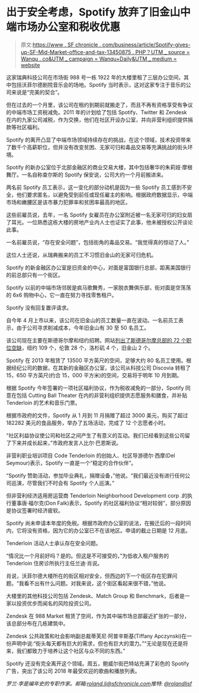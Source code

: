 # 出于安全考虑，Spotify 放弃了旧金山中端市场办公室和税收优惠

> 原文:[https://www . SF chronicle . com/business/article/Spotify-gives-up-SF-Mid-Market-office-and-tax-13450875 . PHP？UTM _ source = Wanqu . co&UTM _ campaign = Wanqu+Daily&UTM _ medium = website](https://www.sfchronicle.com/business/article/Spotify-gives-up-SF-Mid-Market-office-and-tax-13450875.php?utm_source=wanqu.co&utm_campaign=Wanqu+Daily&utm_medium=website)

这家瑞典科技公司在市场街 988 号一栋 1922 年的大楼里租了三层办公空间，其中包括沃菲尔德剧院音乐会的场地。Spotify 当时表示，这对这家专注于音乐的公司来说是“完美的契合”。

但在过去的一个月里，该公司在租约到期前就搬走了，而且不再有资格享受有争议的中端市场工资税减免。2011 年的计划给了包括 Spotify、Twitter 和 Zendesk 在内的九家公司减税，作为交换，他们在社区开设办公室，并向非营利组织提供捐款等社区福利。

Spotify 的离开凸显了中端市场领域持续存在的挑战，在这个领域，技术投资带来了数千个高薪职位，但并没有改变贫困、无家可归和毒品交易等充满挑战的街头环境。

Spotify 的新办公室位于北部金融区的商业交易大楼，其中包括奢华的朱莉娅·摩根舞厅。一名自称查尔斯的 Spotify 保安说，公司大约一个月前搬进来。

两名前 Spotify 员工表示，这一变化的部分动机是因为一些 Spotify 员工感到不安全，他们要求匿名，以避免受到前任或现任雇主的影响。根据政府数据显示，中端市场和嫩腰区是该市暴力犯罪率和贫困率最高的地区。

这些前雇员说，去年，一名 Spotify 女雇员在办公室附近被一名无家可归的妇女扇了耳光。一位熟悉这栋大楼的房地产业内人士也证实了此事，他未被授权公开谈论此事。

一名前雇员说，“存在安全问题”，包括街角的毒品交易。“我觉得真的惊动了人。”

这位人士还说，从瑞典搬来的员工不习惯旧金山的无家可归危机。

Spotify 的新金融区办公室是旧资金的中心，对面是富国银行总部，距离美国银行的前总部只有一个街区。

Spotify 以前的中端市场邻居是疯马歌舞秀，一家脱衣舞俱乐部，街对面是空荡荡的 6x6 购物中心，它一直在努力寻找零售租户。

Spotify 没有回复置评请求。

自今年 4 月上市以来，该公司在旧金山的员工数量一直在波动。一名前员工表示，由于公司寻求削减成本，今年旧金山有 30 至 50 名员工。

该公司现在主要在斯德哥尔摩和纽约招聘。网站[列出了斯德哥尔摩总部的 72 个职位空缺](https://www.spotifyjobs.com/locations)，纽约 109 个，伦敦 28 个，洛杉矶 4 个，旧金山 2 个。

Spotify 在 2013 年租赁了 13500 平方英尺的空间，足够大约 80 名员工使用。根据经纪公司的数据，在其新的金融区办公室，该公司从科技公司 Discovia 转租了 15，650 平方英尺(约合 15，000 平方米)的空间，交易将于明年 10 月到期。

根据 Spotify 今年签署的一项社区福利协议，作为税收减免的一部分，Spotify 同意在包括 Cutting Ball Theater 在内的非营利组织提供志愿服务和膳食，并补贴 Tenderloin 的艺术和音乐门票。

根据市政府的文件，Spotify 从 1 月到 11 月捐赠了超过 3000 美元，购买了超过 182282 美元的食品服务，举办了五场活动，完成了 12 个志愿者小时。

“社区利益协议使公司和社区之间产生了有意义的互动。我们已经看到这些公司留了下来并成长起来，”市政府发言人比尔·巴恩斯说。

非营利职业培训项目 Code Tenderloin 的创始人、社区导游德尔·西摩(Del Seymour)表示，Spotify 一直是一个“稳定的合作伙伴”。

“Spotify 赞助活动，参加毕业典礼，捐赠设备，”他说。“我们最近没有进行任何公司巡演，尽管我们不时会有 Spotify 个人巡演。”

但非营利经济适用房运营商 Tenderloin Neighborhood Development corp .的执行董事唐·福尔克(Don Falk)表示，Spotify 的社区福利协议“相对较弱”，部分原因是协议签署时经济疲软。

Spotify 尚未申请本年度的免税。根据市政府办公室的说法，在搬迁后的一段时间内，它将没有资格，因为它的办公室已不在该地区。申请的截止日期是 12 月底。

Tenderloin 活动人士承认存在安全问题。

“情况比一个月前好吗？是的。但这是不可接受的，”为低收入租户服务的 Tenderloin 住房诊所执行主任兰迪·肖说。

肖说，沃菲尔德大楼所在的街区相对安全，但西边的下一个街区存在犯罪问题。“我看不出有什么问题。对我来说，这个街区看起来很不错，”他说。

大楼里的其他科技公司包括 Zendesk、Match Group 和 Benchmark，后者是一家以投资优步而闻名的风险投资公司。

Zendesk 在 988 Market 租赁了空间，作为其中端市场总部最近扩张的一部分，该总部分布在几栋建筑中。

Zendesk 公共政策和社会影响副总裁蒂芙尼·阿普辛斯基(Tiffany Apczynski)在一份声明中说:“街头每天都有巨大的需求，但也有巨大的潜力。”“无论是现在还是将来，我们都致力于培养让这个社区与众不同的东西。”

Spotify 还没有完全离开这个领域。周五，鲍威尔街巴特站充满了彩色的 Spotify 广告，突出了该公司 2018 年最受欢迎的歌曲和播放列表。

 *罗兰·李是编年史的专职作家。邮箱:[roland.li@sfchronicle.com](mailto:roland.li@sfchronicle.com)推特: [@rolandlisf](https://twitter.com/rolandlisf)*